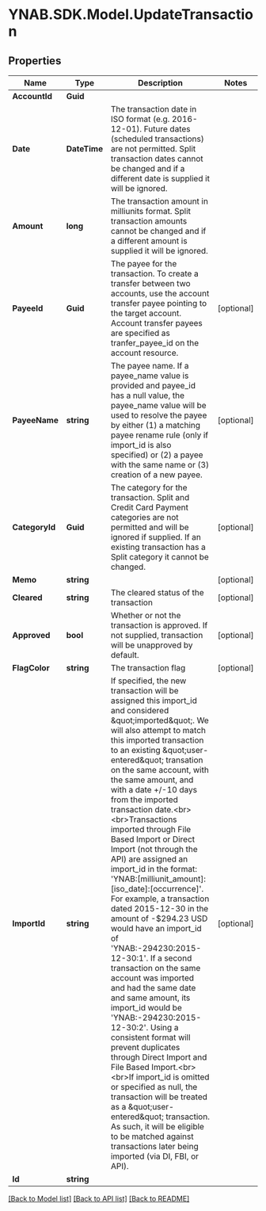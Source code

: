 # YNAB.SDK.Model.UpdateTransaction
## Properties

Name | Type | Description | Notes
------------ | ------------- | ------------- | -------------
**AccountId** | **Guid** |  | 
**Date** | **DateTime** | The transaction date in ISO format (e.g. 2016-12-01).  Future dates (scheduled transactions) are not permitted.  Split transaction dates cannot be changed and if a different date is supplied it will be ignored. | 
**Amount** | **long** | The transaction amount in milliunits format.  Split transaction amounts cannot be changed and if a different amount is supplied it will be ignored. | 
**PayeeId** | **Guid** | The payee for the transaction.  To create a transfer between two accounts, use the account transfer payee pointing to the target account.  Account transfer payees are specified as tranfer_payee_id on the account resource. | [optional] 
**PayeeName** | **string** | The payee name.  If a payee_name value is provided and payee_id has a null value, the payee_name value will be used to resolve the payee by either (1) a matching payee rename rule (only if import_id is also specified) or (2) a payee with the same name or (3) creation of a new payee. | [optional] 
**CategoryId** | **Guid** | The category for the transaction.  Split and Credit Card Payment categories are not permitted and will be ignored if supplied.  If an existing transaction has a Split category it cannot be changed. | [optional] 
**Memo** | **string** |  | [optional] 
**Cleared** | **string** | The cleared status of the transaction | [optional] 
**Approved** | **bool** | Whether or not the transaction is approved.  If not supplied, transaction will be unapproved by default. | [optional] 
**FlagColor** | **string** | The transaction flag | [optional] 
**ImportId** | **string** | If specified, the new transaction will be assigned this import_id and considered \&quot;imported\&quot;.  We will also attempt to match this imported transaction to an existing \&quot;user-entered\&quot; transation on the same account, with the same amount, and with a date +/-10 days from the imported transaction date.&lt;br&gt;&lt;br&gt;Transactions imported through File Based Import or Direct Import (not through the API) are assigned an import_id in the format: &#39;YNAB:[milliunit_amount]:[iso_date]:[occurrence]&#39;. For example, a transaction dated 2015-12-30 in the amount of -$294.23 USD would have an import_id of &#39;YNAB:-294230:2015-12-30:1&#39;.  If a second transaction on the same account was imported and had the same date and same amount, its import_id would be &#39;YNAB:-294230:2015-12-30:2&#39;.  Using a consistent format will prevent duplicates through Direct Import and File Based Import.&lt;br&gt;&lt;br&gt;If import_id is omitted or specified as null, the transaction will be treated as a \&quot;user-entered\&quot; transaction. As such, it will be eligible to be matched against transactions later being imported (via DI, FBI, or API). | [optional] 
**Id** | **string** |  | 

[[Back to Model list]](../README.md#documentation-for-models) [[Back to API list]](../README.md#documentation-for-api-endpoints) [[Back to README]](../README.md)


